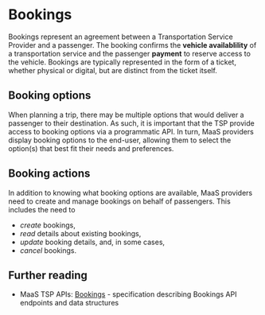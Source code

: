 # Bookings

Bookings represent an agreement between a Transportation Service Provider and a passenger. The booking confirms the **vehicle availablility** of a transportation service and the passenger **payment** to reserve access to the vehicle. Bookings are typically represented in the form of a ticket, whether physical or digital, but are distinct from the ticket itself.

## Booking options

When planning a trip, there may be multiple options that would deliver a passenger to their destination. As such, it is important that the TSP provide access to booking options via a programmatic API. In turn, MaaS providers display booking options to the end-user, allowing them to select the option\(s\) that best fit their needs and preferences.

## Booking actions

In addition to knowing what booking options are available, MaaS providers need to create and manage bookings on behalf of passengers. This includes the need to

* _create_ bookings, 
* _read_ details about existing bookings, 
* _update_ booking details, and, in some cases, 
* _cancel_ bookings.

## Further reading

* MaaS TSP APIs: [Bookings](http://docs.maas-api.org/) - specification describing Bookings API endpoints and data structures

